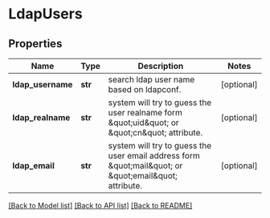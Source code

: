 # LdapUsers

## Properties
Name | Type | Description | Notes
------------ | ------------- | ------------- | -------------
**ldap_username** | **str** | search ldap user name based on ldapconf. | [optional] 
**ldap_realname** | **str** | system will try to guess the user realname form \&quot;uid\&quot; or \&quot;cn\&quot; attribute. | [optional] 
**ldap_email** | **str** | system will try to guess the user email address form \&quot;mail\&quot; or \&quot;email\&quot; attribute. | [optional] 

[[Back to Model list]](../README.md#documentation-for-models) [[Back to API list]](../README.md#documentation-for-api-endpoints) [[Back to README]](../README.md)


